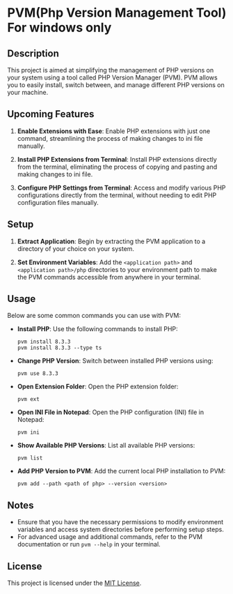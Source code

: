 # PVM(Php Version Management Tool) For windows only

## Description

This project is aimed at simplifying the management of PHP versions on your system using a tool called PHP Version Manager (PVM). PVM allows you to easily install, switch between, and manage different PHP versions on your machine.

## Upcoming Features

1. **Enable Extensions with Ease**: Enable PHP extensions with just one command, streamlining the process of making changes to ini file manually.

2. **Install PHP Extensions from Terminal**: Install PHP extensions directly from the terminal, eliminating the process of copying and pasting and making changes to ini file.

3. **Configure PHP Settings from Terminal**: Access and modify various PHP configurations directly from the terminal, without needing to edit PHP configuration files manually.

## Setup

1. **Extract Application**: Begin by extracting the PVM application to a directory of your choice on your system.

2. **Set Environment Variables**: Add the `<application path>` and `<application path>/php` directories to your environment path to make the PVM commands accessible from anywhere in your terminal.

## Usage

Below are some common commands you can use with PVM:

- **Install PHP**: Use the following commands to install PHP:
  ```
  pvm install 8.3.3
  pvm install 8.3.3 --type ts
  ```

- **Change PHP Version**: Switch between installed PHP versions using:
  ```
  pvm use 8.3.3
  ```

- **Open Extension Folder**: Open the PHP extension folder:
  ```
  pvm ext
  ```

- **Open INI File in Notepad**: Open the PHP configuration (INI) file in Notepad:
  ```
  pvm ini
  ```

- **Show Available PHP Versions**: List all available PHP versions:
  ```
  pvm list
  ```

- **Add PHP Version to PVM**: Add the current local PHP installation to PVM:
  ```
  pvm add --path <path of php> --version <version>
  ```

## Notes

- Ensure that you have the necessary permissions to modify environment variables and access system directories before performing setup steps.
- For advanced usage and additional commands, refer to the PVM documentation or run `pvm --help` in your terminal.

## License

This project is licensed under the [MIT License](LICENSE).
